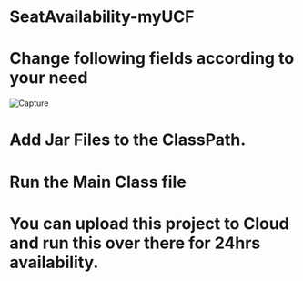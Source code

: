 # SeatAvailability-myUCF

# Change following fields according to your need

![Capture](https://user-images.githubusercontent.com/20372174/211609661-3ddd0381-5929-4d33-8caa-6449a874a639.JPG)

# Add Jar Files to the ClassPath.

# Run the Main Class file

# You can upload this project to Cloud and run this over there for 24hrs availability. 
